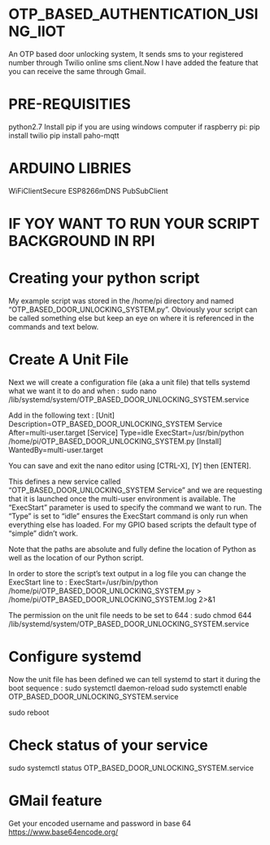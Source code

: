 # OTP_BASED_AUTHENTICATION_USING_IIOT
An OTP based door unlocking system, It sends sms to your registered number through Twilio online sms client.Now I have added the feature that you can receive the same through Gmail.

# PRE-REQUISITIES
python2.7
Install pip if you are using windows computer
if raspberry pi:
pip install twilio
pip install paho-mqtt
# ARDUINO LIBRIES
WiFiClientSecure
ESP8266mDNS
PubSubClient


# IF YOY WANT TO RUN YOUR SCRIPT BACKGROUND IN RPI 

# Creating your python script
My example script was stored in the /home/pi directory and named “OTP_BASED_DOOR_UNLOCKING_SYSTEM.py”. Obviously your script can be called something else but keep an eye on where it is referenced in the commands and text below.

# Create A Unit File
Next we will create a configuration file (aka a unit file) that tells systemd what we want it to do and when :
sudo nano /lib/systemd/system/OTP_BASED_DOOR_UNLOCKING_SYSTEM.service

Add in the following text :
[Unit]
Description=OTP_BASED_DOOR_UNLOCKING_SYSTEM Service
After=multi-user.target
[Service]
Type=idle
ExecStart=/usr/bin/python /home/pi/OTP_BASED_DOOR_UNLOCKING_SYSTEM.py
[Install]
WantedBy=multi-user.target

You can save and exit the nano editor using [CTRL-X], [Y] then [ENTER].

This defines a new service called “OTP_BASED_DOOR_UNLOCKING_SYSTEM Service” and we are requesting that it is launched once the multi-user environment is available. The “ExecStart” parameter is used to specify the command we want to run. The “Type” is set to “idle” ensures the ExecStart command is only run when everything else has loaded. For my GPIO based scripts the default type of “simple” didn’t work.

Note that the paths are absolute and fully define the location of Python as well as the location of our Python script.

In order to store the script’s text output in a log file you can change the ExecStart line to :
ExecStart=/usr/bin/python /home/pi/OTP_BASED_DOOR_UNLOCKING_SYSTEM.py > /home/pi/OTP_BASED_DOOR_UNLOCKING_SYSTEM.log 2>&1

The permission on the unit file needs to be set to 644 :
sudo chmod 644 /lib/systemd/system/OTP_BASED_DOOR_UNLOCKING_SYSTEM.service

# Configure systemd
Now the unit file has been defined we can tell systemd to start it during the boot sequence :
sudo systemctl daemon-reload
sudo systemctl enable OTP_BASED_DOOR_UNLOCKING_SYSTEM.service

sudo reboot

# Check status of your service
sudo systemctl status OTP_BASED_DOOR_UNLOCKING_SYSTEM.service

# GMail feature
Get your encoded username and password in base 64 
https://www.base64encode.org/
